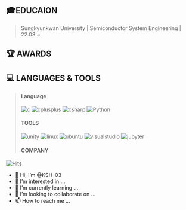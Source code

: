 ## 🎓EDUCAION
> Sungkyunkwan University | Semiconductor System Engineering | 22.03 ~

## 🏆 AWARDS

## 💻 LANGUAGES & TOOLS
> #### Language
>
> <img alt="c" src ="https://img.shields.io/badge/c-A8B9CC.svg?&style=for-the-badge&logo=c&logoColor=white"/> <img alt="cplusplus" src ="https://img.shields.io/badge/cplusplus-00599C.svg?&style=for-the-badge&logo=cplusplus&logoColor=white"/> <img alt="csharp" src ="https://img.shields.io/badge/csharp-512BD4.svg?&style=for-the-badge&logo=csharp&logoColor=white"/> <img alt="Python" src ="https://img.shields.io/badge/Python-3776AB.svg?&style=for-the-badge&logo=Python&logoColor=white"/>
> 
> #### TOOLS
>
> <img alt="unity" src ="https://img.shields.io/badge/unity-9B9B9B.svg?&style=for-the-badge&logo=unity&logoColor=black"/> <img alt="linux" src ="https://img.shields.io/badge/linux-FCC624.svg?&style=for-the-badge&logo=linux&logoColor=white"/> <img alt="ubuntu" src ="https://img.shields.io/badge/ubuntu-E95420.svg?&style=for-the-badge&logo=ubuntu&logoColor=white"/> <img alt="visualstudio" src ="https://img.shields.io/badge/visualstudio-5C2D91.svg?&style=for-the-badge&logo=visualstudio&logoColor=white"/> <img alt="jupyter" src ="https://img.shields.io/badge/jupyter-F37626.svg?&style=for-the-badge&logo=jupyter&logoColor=white"/>
>
> #### COMPANY

[![Hits](https://hits.seeyoufarm.com/api/count/incr/badge.svg?url=https%3A%2F%2Fgithub.com%2FKSH-03&count_bg=%237B77CD&title_bg=%23555555&icon=opsgenie.svg&icon_color=%23E7E7E7&title=Visits&edge_flat=false)](https://hits.seeyoufarm.com)

- 👋 Hi, I’m @KSH-03
- 👀 I’m interested in ...
- 🌱 I’m currently learning ...
- 💞️ I’m looking to collaborate on ...
- 📫 How to reach me ...

<!---
- How to write in Markdown form?
https://gist.github.com/ihoneymon/652be052a0727ad59601

- How to make a badge?
<img alt="Python" src ="https://img.shields.io/badge/기술명-원하는색상코드.svg?&style=for-the-badge&logo=로고명&logoColor=로고색상"/>

- How to get badge info?
https://simpleicons.org
--->
<!---
KSH-03/KSH-03 is a ✨ special ✨ repository because its `README.md` (this file) appears on your GitHub profile.
You can click the Preview link to take a look at your changes.
--->
